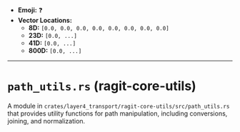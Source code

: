 - **Emoji:** ❓
- **Vector Locations:**
    - **8D:** `[0.0, 0.0, 0.0, 0.0, 0.0, 0.0, 0.0, 0.0]`
    - **23D:** `[0.0, ...]`
    - **41D:** `[0.0, ...]`
    - **800D:** `[0.0, ...]`

---

# `path_utils.rs` (ragit-core-utils)

A module in `crates/layer4_transport/ragit-core-utils/src/path_utils.rs` that provides utility functions for path manipulation, including conversions, joining, and normalization.
